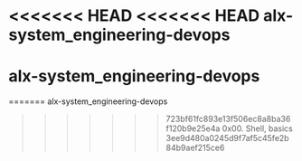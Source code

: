 <<<<<<< HEAD
<<<<<<< HEAD
alx-system_engineering-devops
=======
# alx-system_engineering-devops
=======
 alx-system_engineering-devops
>>>>>>> 723bf61fc893e13f506ec8a8ba36f120b9e25e4a
0x00. Shell, basics
>>>>>>> 3ee9d480a0245d9f7af5c45fe2b84b9aef215ce6
